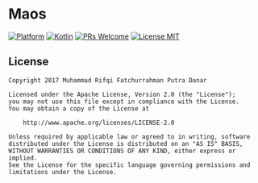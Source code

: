 # Maos
[![Platform](https://img.shields.io/badge/platform-android-green.svg)](http://developer.android.com/index.html)
[![Kotlin](https://img.shields.io/badge/kotlin-1.0.6-blue.svg)](http://kotlinlang.org)
[![PRs Welcome](https://img.shields.io/badge/prs-welcome-brightgreen.svg)](http://makeapullrequest.com)
[![License MIT](https://img.shields.io/badge/license-MIT-blue.svg)](https://github.com/muhrifqii/LearnKotlinBySample/blob/master/LICENSE.md)

## License
    Copyright 2017 Muhammad Rifqi Fatchurrahman Putra Danar

    Licensed under the Apache License, Version 2.0 (the "License");
    you may not use this file except in compliance with the License.
    You may obtain a copy of the License at

        http://www.apache.org/licenses/LICENSE-2.0

    Unless required by applicable law or agreed to in writing, software
    distributed under the License is distributed on an "AS IS" BASIS,
    WITHOUT WARRANTIES OR CONDITIONS OF ANY KIND, either express or implied.
    See the License for the specific language governing permissions and
    limitations under the License.
